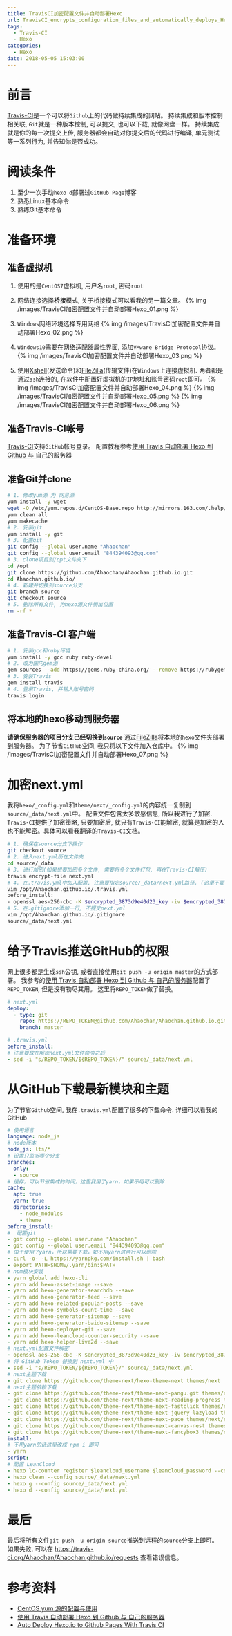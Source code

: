 ```yaml
---
title: TravisCI加密配置文件并自动部署Hexo
url: TravisCI_encrypts_configuration_files_and_automatically_deploys_Hexo
tags: 
  - Travis-CI
  - Hexo
categories:
  - Hexo
date: 2018-05-05 15:03:00
---
```

# 前言
[Travis-CI](https://travis-ci.org/)是一个可以将`Github`上的代码做持续集成的网站。
持续集成和版本控制相关联, `Git`就是一种版本控制, 可以提交, 也可以下载, 就像网盘一样。
持续集成就是你的每一次提交上传, 服务器都会自动对你提交后的代码进行编译, 单元测试等一系列行为, 并告知你是否成功。

<!-- more -->

# 阅读条件
1. 至少一次手动`hexo d`部署过`GitHub Page`博客
2. 熟悉Linux基本命令
3. 熟练Git基本命令

# 准备环境
## 准备虚拟机
1. 使用的是`CentOS7`虚拟机, 用户名`root`, 密码`root`
2. 网络连接选择**桥接**模式, 关于桥接模式可以看我的另一篇文章。
{% img /images/TravisCI加密配置文件并自动部署Hexo_01.png %}

3. `Windows`网络环境选择专用网络
{% img /images/TravisCI加密配置文件并自动部署Hexo_02.png %}
4. `Windows10`需要在网络适配器属性界面, 添加`VMware Bridge Protocol`协议。
{% img /images/TravisCI加密配置文件并自动部署Hexo_03.png %}

5. 使用[Xshell](https://www.netsarang.com/products/xsh_overview.html)(发送命令)和[FileZilla](https://filezilla-project.org/)(传输文件)在`Windows`上连接虚拟机. 两者都是通过`ssh`连接的, 在软件中配置好虚拟机的`IP`地址和账号密码`root`即可。
{% img /images/TravisCI加密配置文件并自动部署Hexo_04.png %}
{% img /images/TravisCI加密配置文件并自动部署Hexo_05.png %}
{% img /images/TravisCI加密配置文件并自动部署Hexo_06.png %}

## 准备Travis-CI帐号
[Travis-CI](https://travis-ci.org/)支持`GitHub`帐号登录。
配置教程参考[使用 Travis 自动部署 Hexo 到 Github 与 自己的服务器](https://segmentfault.com/a/1190000009054888#articleHeader1)

## 准备Git并clone
```sh
# 1. 修改yum源 为 网易源
yum install -y wget
wget -O /etc/yum.repos.d/CentOS-Base.repo http://mirrors.163.com/.help/CentOS7-Base-163.repo
yum clean all
yum makecache
# 2. 安装git
yum install -y git
# 3. 配置git
git config --global user.name "Ahaochan"
git config --global user.email "844394093@qq.com"
# 3. clone项目到/opt文件夹下
cd /opt
git clone https://github.com/Ahaochan/Ahaochan.github.io.git
cd Ahaochan.github.io/
# 4. 新建并切换到source分支
git branch source
git checkout source
# 5. 删除所有文件, 为hexo源文件腾出位置
rm -rf *
```

## 准备Travis-CI 客户端
```sh
# 1. 安装gcc和ruby环境
yum install -y gcc ruby ruby-devel
# 2. 改为国内gem源
gem sources --add https://gems.ruby-china.org/ --remove https://rubygems.org/ 
# 3. 安装Travis
gem install travis
# 4. 登录Travis, 并输入账号密码
travis login
```

## 将本地的hexo移动到服务器
**请确保服务器的项目分支已经切换到`source`**
通过[FileZilla](https://filezilla-project.org/)将本地的`hexo`文件夹部署到服务器。
为了节省`GitHub`空间, 我只将以下文件加入仓库中。
{% img /images/TravisCI加密配置文件并自动部署Hexo_07.png %}

# 加密next.yml
我将`hexo/_config.yml`和`theme/next/_config.yml`的内容统一复制到`source/_data/next.yml`中。
配置文件包含太多敏感信息, 所以我进行了加密.
`Travis-CI`提供了加密策略, 只要加密后, 就只有`Travis-CI`能解密, 就算是加密的人也不能解密。具体可以看我翻译的`Travis-CI`文档。

```sh
# 1. 确保在source分支下操作
git checkout source
# 2. 进入next.yml所在文件夹
cd source/_data
# 3. 进行加密(如果想要加密多个文件, 需要将多个文件打包, 再在Travis-CI解压)
travis encrypt-file next.yml
# 4. 在.travis.yml中加入配置, 注意要指定source/_data/next.yml路径. (这里不要复制我的key, 每个人都不一样)
vim /opt/Ahaochan.github.io/.travis.yml
before_install:
- openssl aes-256-cbc -K $encrypted_3873d9e40d23_key -iv $encrypted_3873d9e40d23_iv -in source/_data/next.yml.enc -out source/_data/next.yml -d
# 5. 在.gitignore添加一行, 不提交next.yml
vim /opt/Ahaochan.github.io/.gitignore
source/_data/next.yml
```

# 给予Travis推送GitHub的权限
网上很多都是生成`ssh`公钥, 或者直接使用`git push -u origin master`的方式部署。
我参考的[使用 Travis 自动部署 Hexo 到 Github 与 自己的服务器](https://segmentfault.com/a/1190000009054888#articleHeader1)配置了`REPO_TOKEN`, 但是没有物尽其用。
这里将`REPO_TOKEN`做了替换。
```yml
# next.yml
deploy:
  - type: git
    repo: https://REPO_TOKEN@github.com/Ahaochan/Ahaochan.github.io.git
    branch: master
```

```yml
# .travis.yml
before_install:
# 注意要放在解密next.yml文件命令之后
- sed -i "s/REPO_TOKEN/${REPO_TOKEN}/" source/_data/next.yml
```


# 从GitHub下载最新模块和主题
为了节省`Github`空间, 我在`.travis.yml`配置了很多的下载命令.
详细可以看我的GitHub
```yml
# 使用语言
language: node_js
# node版本
node_js: lts/*
# 设置只监听哪个分支
branches:
  only:
  - source
# 缓存，可以节省集成的时间，这里我用了yarn，如果不用可以删除
cache:
  apt: true
  yarn: true
  directories:
    - node_modules
    - theme
before_install:
#  配置git
- git config --global user.name "Ahaochan"
- git config --global user.email "844394093@qq.com"
# 由于使用了yarn，所以需要下载，如不用yarn这两行可以删除
- curl -o- -L https://yarnpkg.com/install.sh | bash
- export PATH=$HOME/.yarn/bin:$PATH
# npm模块安装
- yarn global add hexo-cli
- yarn add hexo-asset-image --save
- yarn add hexo-generator-searchdb --save
- yarn add hexo-generator-feed --save
- yarn add hexo-related-popular-posts --save
- yarn add hexo-symbols-count-time --save
- yarn add hexo-generator-sitemap --save
- yarn add hexo-generator-baidu-sitemap --save
- yarn add hexo-deployer-git --save
- yarn add hexo-leancloud-counter-security --save
- yarn add hexo-helper-live2d --save
# next.yml配置文件解密
- openssl aes-256-cbc -K $encrypted_3873d9e40d23_key -iv $encrypted_3873d9e40d23_iv -in source/_data/next.yml.enc -out source/_data/next.yml -d
# 将 GitHub Token 替换到 next.yml 中
- sed -i "s/REPO_TOKEN/${REPO_TOKEN}/" source/_data/next.yml
# next主题下载
- git clone https://github.com/theme-next/hexo-theme-next themes/next
# next主题依赖下载
- git clone https://github.com/theme-next/theme-next-pangu.git themes/next/source/lib/pangu
- git clone https://github.com/theme-next/theme-next-reading-progress themes/next/source/lib/reading_progress
- git clone https://github.com/theme-next/theme-next-fastclick themes/next/source/lib/fastclick
- git clone https://github.com/theme-next/theme-next-jquery-lazyload themes/next/source/lib/jquery_lazyload
- git clone https://github.com/theme-next/theme-next-pace themes/next/source/lib/pace
- git clone https://github.com/theme-next/theme-next-canvas-nest themes/next/source/lib/canvas-nest
- git clone https://github.com/theme-next/theme-next-fancybox3 themes/next/source/lib/fancybox
install:
# 不用yarn的话这里改成 npm i 即可
- yarn
script:
# 配置 LeanCloud
- hexo lc-counter register $leancloud_username $leancloud_password --config source/_data/next.yml
- hexo clean --config source/_data/next.yml
- hexo g --config source/_data/next.yml
- hexo d --config source/_data/next.yml
```
# 最后
最后将所有文件`git push -u origin source`推送到远程的`source`分支上即可。
如果失败, 可以在 https://travis-ci.org/Ahaochan/Ahaochan.github.io/requests 查看错误信息。


# 参考资料
- [CentOS yum 源的配置与使用](https://www.jianshu.com/p/d8573f9d1f96)
- [使用 Travis 自动部署 Hexo 到 Github 与 自己的服务器](https://segmentfault.com/a/1190000009054888)
- [Auto Deploy Hexo.io to Github Pages With Travis CI](http://kflu.github.io/2017/01/03/2017-01-03-hexo-travis/)